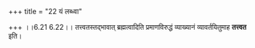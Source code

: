 +++
title = "22 यं लब्ध्वा"

+++
।।6.21 6.22।। तत्त्वतस्तद्भावात् ब्रह्मत्वादिति प्रमाणविरुद्धं व्याख्यानं
व्यावर्तयितुमाह **तत्त्वत** इति।
